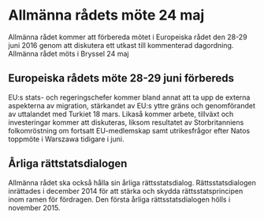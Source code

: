 # Allmänna rådets möte 24 maj

Allmänna rådet kommer att förbereda mötet i Europeiska rådet den 28-29 juni 2016 genom att diskutera ett utkast till kommenterad dagordning. Allmänna rådet möts i Bryssel 24 maj

## Europeiska rådets möte 28-29 juni förbereds

EU:s stats- och regeringschefer kommer bland annat att ta upp de externa aspekterna av migration, stärkandet av EU:s yttre gräns och genomförandet av uttalandet med Turkiet 18 mars. Likaså kommer arbete, tillväxt och investeringar kommer att diskuteras, liksom resultatet av Storbritanniens folkomröstning om fortsatt EU-medlemskap samt utrikesfrågor efter Natos toppmöte i Warszawa tidigare i juni.

## Årliga rättstatsdialogen

Allmänna rådet ska också hålla sin årliga rättsstatsdialog. Rättsstatsdialogen inrättades i december 2014 för att stärka och skydda rättsstatsprincipen inom ramen för fördragen. Den första årliga rättsstatsdialogen hölls i november 2015.
